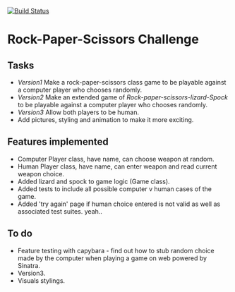 [![Build Status](https://travis-ci.org/chn-challenger/rps-challenge.png)](https://travis-ci.org/chn-challenger/rps-challenge)

# Rock-Paper-Scissors Challenge

Tasks
-------
* *Version1* Make a rock-paper-scissors class game to be playable against a computer player who chooses randomly.
* *Version2* Make an extended game of _Rock-paper-scissors-lizard-Spock_ to be playable against a computer player who chooses randomly.
* *Version3* Allow both players to be human.
* Add pictures, styling and animation to make it more exciting.

Features implemented
----
* Computer Player class, have name, can choose weapon at random.
* Human Player class, have name, can enter weapon and read current weapon choice.
* Added lizard and spock to game logic (Game class).
* Added tests to include all possible computer v human cases of the game.
* Added 'try again' page if human choice entered is not valid as well as associated test suites. yeah..

To do
----
* Feature testing with capybara - find out how to stub random choice made by the computer when playing a game on web powered by Sinatra.
* Version3.
* Visuals stylings.
